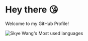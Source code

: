 # Hey there :kissing_heart:
Welcome to my GitHub Profile!

![Skye Wang's Most used languages](https://github-readme-stats.vercel.app/api/top-langs?username=SkywingsWang&layout=compact&hide_border=true&langs_count=10)

